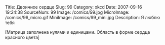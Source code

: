 Title: Двоичное сердце 
Slug: 99 
Category: xkcd 
Date: 2007-09-16 19:24:38 
SourceNum: 99 
Image: /comics/99.jpg 
MicroImage: /comics/99_micro.gif 
MiniImage: /comics/99_mini.jpg 
Description: Я люблю тебя 

[Матрица заполнена нулями и единицами. Область в форме сердца красного цвета]